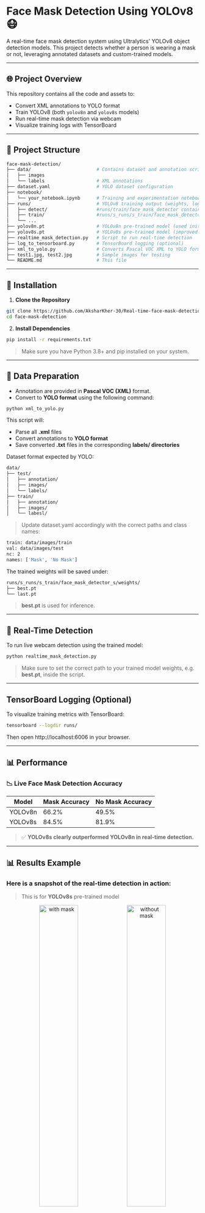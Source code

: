# Face Mask Detection Using YOLOv8 😷

A real-time face mask detection system using Ultralytics' YOLOv8 object detection models. This project detects whether a person is wearing a mask or not, leveraging annotated datasets and custom-trained models.

---

## 🌐 Project Overview

This repository contains all the code and assets to:

- Convert XML annotations to YOLO format
- Train YOLOv8 (both `yolov8n` and `yolov8s` models)
- Run real-time mask detection via webcam
- Visualize training logs with TensorBoard

---

## 📁 Project Structure

```bash
face-mask-detection/
├── data/                        # Contains dataset and annotation scripts
│   ├── images            
│   └── labels                   # XML annotations
├── dataset.yaml                 # YOLO dataset configuration
├── notebook/
│   └── your_notebook.ipynb      # Training and experimentation notebook
├── runs/                        # YOLOv8 training output (weights, logs, plots)
│   ├── detect/                  #runs/train/face_mask_detector contain logs for YOLOv8n
│   ├── train/                   #runs/s_runs/s_train/face_mask_detector_s contaons logs for YOLOv8s
│   └── ...
├── yolov8n.pt                   # YOLOv8n pre-trained model (used initially)
├── yolov8s.pt                   # YOLOv8s pre-trained model (improved results)
├── realtime_mask_detection.py   # Script to run real-time detection
├── log_to_tensorboard.py        # TensorBoard logging (optional)
├── xml_to_yolo.py               # Converts Pascal VOC XML to YOLO format
├── test1.jpg, test2.jpg         # Sample images for testing
└── README.md                    # This file
```

---

## 🔧 Installation

1. **Clone the Repository**

```bash
git clone https://github.com/AksharKher-30/Real-time-face-mask-detection.git
cd face-mask-detection
```

2. **Install Dependencies**
```bash
pip install -r requirements.txt
```
> Make sure you have Python 3.8+ and pip installed on your system.

--- 

## 📁 Data Preparation
- Annotation are provided in **Pascal VOC (XML)** format.
- Convert to **YOLO format** using the following command:
```bash
python xml_to_yolo.py
```
This script will:
- Parse all **.xml** files
- Convert annotations to **YOLO format**
- Save converted **.txt** files in the corresponding **labels/ directories**

Dataset format expected by YOLO:
```bash
data/
├── test/
│   ├── annotation/
│   ├── images/
│   └── labels/
├── train/
│   ├── annotation/
│   ├── images/
│   └── labesl/
```
> Update dataset.yaml accordingly with the correct paths and class names:
```bash
train: data/images/train
val: data/images/test
nc: 2
names: ['Mask', 'No Mask']
```
The trained weights will be saved under:
```bash
runs/s_runs/s_train/face_mask_detector_s/weights/
├── best.pt
└── last.pt
```
> **best.pt** is used for inference.

---
## 🎥 Real-Time Detection
To run live webcam detection using the trained model:
```bash
python realtime_mask_detection.py
```
> Make sure to set the correct path to your trained model weights, e.g. **best.pt**, inside the script.

---

## TensorBoard Logging (Optional)
To visualize training metrics with TensorBoard:
```bash
tensorboard --logdir runs/
```
Then open http://localhost:6006 in your browser.

--- 

## 📊 Performance

### 📉 Live Face Mask Detection Accuracy

| Model    | Mask Accuracy | No Mask Accuracy |
|----------|----------------|------------------|
| YOLOv8n  | 66.2%          | 49.5%            |
| YOLOv8s  | 84.5%          | 81.9%            |

> ✅ **YOLOv8s clearly outperformed YOLOv8n in real-time detection.**

---

## 📊 Results Example

### Here is a snapshot of the real-time detection in action:
> This is for **YOLOv8s** pre-trained model
<p align="center">
  <img src="assets/mask.png" alt="with mask" width="45%" />
  <img src="assets/no mask.png" alt="without mask" width="45%" />
</p>
